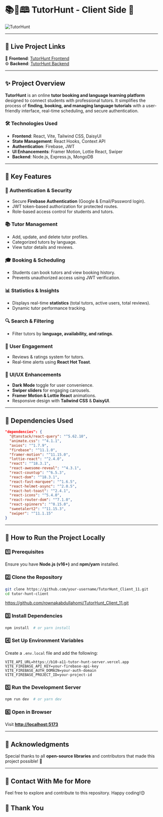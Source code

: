 
# 📚📝🕮 TutorHunt - Client Side 🚀  

![TutorHunt](https://your-image-link-here.com) <!-- Replace with an actual screenshot if available -->

---

## 🔗 Live Project Links  

🎨 **Frontend**: [TutorHunt Frontend](https://tutor-hunt-b92c2.web.app)  
⚙️ **Backend**: [TutorHunt Backend](https://b10-a11-tutor-hunt-server.vercel.app)  

---

## ✨ Project Overview  

**TutorHunt** is an online **tutor booking and language learning platform** designed to connect students with professional tutors. It simplifies the process of **finding, booking, and managing language tutorials** with a user-friendly interface, real-time scheduling, and secure authentication.  

### 🛠️ Technologies Used  
- **Frontend**: React, Vite, Tailwind CSS, DaisyUI  
- **State Management**: React Hooks, Context API  
- **Authentication**: Firebase, JWT  
- **UI Enhancements**: Framer Motion, Lottie React, Swiper  
- **Backend**: Node.js, Express.js, MongoDB  

---

## 🌟 Key Features  

### 🔑 **Authentication & Security**  
- Secure **Firebase Authentication** (Google & Email/Password login).  
- JWT token-based authorization for protected routes.  
- Role-based access control for students and tutors.  

### 📚 **Tutor Management**  
- Add, update, and delete tutor profiles.  
- Categorized tutors by language.  
- View tutor details and reviews.  

### 🎓 **Booking & Scheduling**  
- Students can book tutors and view booking history.  
- Prevents unauthorized access using JWT verification.  

### 📊 **Statistics & Insights**  
- Displays real-time **statistics** (total tutors, active users, total reviews).  
- Dynamic tutor performance tracking.  

### 🔍 **Search & Filtering**  
- Filter tutors by **language, availability, and ratings**.  

### 💬 **User Engagement**  
- Reviews & ratings system for tutors.  
- Real-time alerts using **React Hot Toast**.  

### 🎨 **UI/UX Enhancements**  
- **Dark Mode** toggle for user convenience.  
- **Swiper sliders** for engaging carousels.  
- **Framer Motion & Lottie React** animations.  
- Responsive design with **Tailwind CSS** & **DaisyUI**.  

---

## 📜 Dependencies Used  

```json
"dependencies": {
  "@tanstack/react-query": "^5.62.10",
  "animate.css": "^4.1.1",
  "axios": "^1.7.9",
  "firebase": "^11.1.0",
  "framer-motion": "^11.15.0",
  "lottie-react": "^2.4.0",
  "react": "^18.3.1",
  "react-awesome-reveal": "^4.3.1",
  "react-countup": "^6.5.3",
  "react-dom": "^18.3.1",
  "react-fast-marquee": "^1.6.5",
  "react-helmet-async": "^2.0.5",
  "react-hot-toast": "^2.4.1",
  "react-icons": "^5.4.0",
  "react-router-dom": "^7.1.0",
  "react-spinners": "^0.15.0",
  "sweetalert2": "^11.15.3",
  "swiper": "^11.1.15"
}
```

---

## 🚀 How to Run the Project Locally  

### 1️⃣ Prerequisites  
Ensure you have **Node.js (v16+)** and **npm/yarn** installed.  

### 2️⃣ Clone the Repository  
```sh
git clone https://github.com/your-username/TutorHunt_Client_11.git
cd tutor-hunt-client
```
https://github.com/rownakabdullahomi/TutorHunt_Client_11.git
### 3️⃣ Install Dependencies  
```sh
npm install  # or yarn install
```

### 4️⃣ Set Up Environment Variables  
Create a `.env.local` file and add the following:  

```env
VITE_API_URL=https://b10-a11-tutor-hunt-server.vercel.app
VITE_FIREBASE_API_KEY=your-firebase-api-key
VITE_FIREBASE_AUTH_DOMAIN=your-auth-domain
VITE_FIREBASE_PROJECT_ID=your-project-id
```

### 5️⃣ Run the Development Server  
```sh
npm run dev  # or yarn dev
```

### 6️⃣ Open in Browser  
Visit **[http://localhost:5173](http://localhost:5173)**  

---

## 🙌 Acknowledgments  

Special thanks to all **open-source libraries** and contributors that made this project possible! 💜  

---

## 📧 Contact With Me for More

Feel free to explore and contribute to this repository. Happy coding!😊

## 🤝 Thank You

